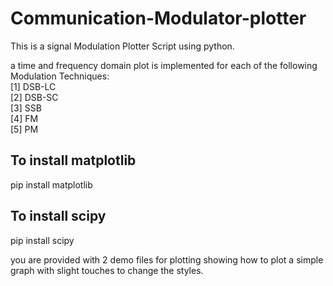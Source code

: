 # Communication-Modulator-plotter

This is a signal Modulation Plotter Script using python.

a time and frequency domain plot is implemented for each of the following Modulation Techniques: <br/>
[1] DSB-LC <br/>
[2] DSB-SC <br/>
[3] SSB <br/>
[4] FM <br/>
[5] PM <br/>

## To install matplotlib
pip install matplotlib

## To install scipy
pip install scipy

you are provided with 2 demo files for plotting showing how to plot a simple graph with slight touches to change the styles.
